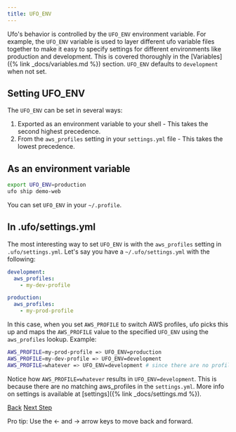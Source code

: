 ```yaml
---
title: UFO_ENV
---
```


Ufo's behavior is controlled by the `UFO_ENV` environment variable.  For example, the `UFO_ENV` variable is used to layer different ufo variable files together to make it easy to specify settings for different environments like production and development.  This is covered thoroughly in the [Variables]({% link _docs/variables.md %}) section.  `UFO_ENV` defaults to `development` when not set.

## Setting UFO_ENV

The `UFO_ENV` can be set in several ways:

1. Exported as an environment variable to your shell - This takes the second highest precedence.
2. From the `aws_profiles` setting in your `settings.yml` file - This takes the lowest precedence.

## As an environment variable

```sh
export UFO_ENV=production
ufo ship demo-web
```

You can set `UFO_ENV` in your `~/.profile`.

## In .ufo/settings.yml

The most interesting way to set `UFO_ENV` is with the `aws_profiles` setting in `.ufo/settings.yml`.  Let's say you have a `~/.ufo/settings.yml` with the following:

```yaml
development:
  aws_profiles:
    - my-dev-profile

production:
  aws_profiles:
    - my-prod-profile
```

In this case, when you set `AWS_PROFILE` to switch AWS profiles, ufo picks this up and maps the `AWS_PROFILE` value to the specified `UFO_ENV` using the `aws_profiles` lookup.  Example:

```sh
AWS_PROFILE=my-prod-profile => UFO_ENV=production
AWS_PROFILE=my-dev-profile => UFO_ENV=development
AWS_PROFILE=whatever => UFO_ENV=development # since there are no profiles that match
```

Notice how `AWS_PROFILE=whatever` results in `UFO_ENV=development`.  This is because there are no matching aws_profiles in the `settings.yml`.  More info on settings is available at [settings]({% link _docs/settings.md %}).

<a id="prev" class="btn btn-basic" href="{% link _docs/conventions.md %}">Back</a>
<a id="next" class="btn btn-primary" href="{% link _docs/ufo-env-extra.md %}">Next Step</a>
<p class="keyboard-tip">Pro tip: Use the <- and -> arrow keys to move back and forward.</p>
